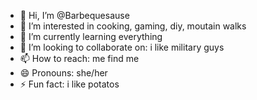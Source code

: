 - 👋 Hi, I’m @Barbequesause
- 👀 I’m interested in cooking, gaming, diy, moutain walks
- 🌱 I’m currently learning everything
- 💞️ I’m looking to collaborate on: i like military guys
- 📫 How to reach: me find me
- 😄 Pronouns: she/her
- ⚡ Fun fact: i like potatos

<!---
Barbequesause/Barbequesause is a ✨ special ✨ repository because its `README.md` (this file) appears on your GitHub profile.
You can click the Preview link to take a look at your changes.
--->
